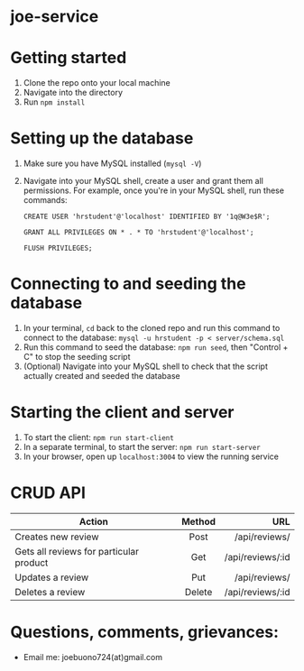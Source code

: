 # joe-service

# Getting started

1. Clone the repo onto your local machine
2. Navigate into the directory
3. Run `npm install`

# Setting up the database
1. Make sure you have MySQL installed (`mysql -V`)
2. Navigate into your MySQL shell, create a user and grant them all permissions. For example, once you're in your MySQL shell, run these commands:

    `CREATE USER 'hrstudent'@'localhost' IDENTIFIED BY '1q@W3e$R';`

    `GRANT ALL PRIVILEGES ON * . * TO 'hrstudent'@'localhost';`

    `FLUSH PRIVILEGES;`

# Connecting to and seeding the database
1. In your terminal, `cd` back to the cloned repo and run this command to connect to the database: `mysql -u hrstudent -p < server/schema.sql`
2. Run this command to seed the database: `npm run seed`, then "Control + C" to stop the seeding script
3. (Optional) Navigate into your MySQL shell to check that the script actually created and seeded the database

# Starting the client and server
1. To start the client: `npm run start-client`
2. In a separate terminal, to start the server: `npm run start-server`
3. In your browser, open up `localhost:3004` to view the running service

# CRUD API

| Action        | Method        | URL   |
| ------------- |:-------------:| -----:|
| Creates new review | Post  |  /api/reviews/  |
| Gets all reviews for particular product | Get  | /api/reviews/:id |
| Updates a review | Put  | /api/reviews/ |
| Deletes a review | Delete | /api/reviews/:id |

# Questions, comments, grievances:
- Email me: joebuono724(at)gmail.com
